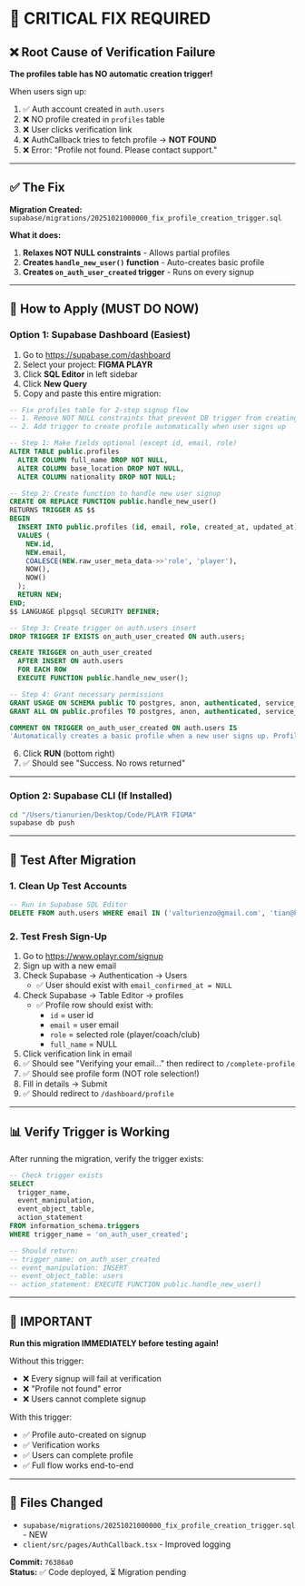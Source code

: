 # 🚨 CRITICAL FIX REQUIRED

## ❌ Root Cause of Verification Failure

**The profiles table has NO automatic creation trigger!**

When users sign up:
1. ✅ Auth account created in `auth.users`
2. ❌ NO profile created in `profiles` table
3. ❌ User clicks verification link
4. ❌ AuthCallback tries to fetch profile → **NOT FOUND**
5. ❌ Error: "Profile not found. Please contact support."

---

## ✅ The Fix

**Migration Created:** `supabase/migrations/20251021000000_fix_profile_creation_trigger.sql`

**What it does:**
1. **Relaxes NOT NULL constraints** - Allows partial profiles
2. **Creates `handle_new_user()` function** - Auto-creates basic profile
3. **Creates `on_auth_user_created` trigger** - Runs on every signup

---

## 🔧 How to Apply (MUST DO NOW)

### Option 1: Supabase Dashboard (Easiest)

1. Go to https://supabase.com/dashboard
2. Select your project: **FIGMA PLAYR**
3. Click **SQL Editor** in left sidebar
4. Click **New Query**
5. Copy and paste this entire migration:

```sql
-- Fix profiles table for 2-step signup flow
-- 1. Remove NOT NULL constraints that prevent DB trigger from creating basic profile
-- 2. Add trigger to create profile automatically when user signs up

-- Step 1: Make fields optional (except id, email, role)
ALTER TABLE public.profiles 
  ALTER COLUMN full_name DROP NOT NULL,
  ALTER COLUMN base_location DROP NOT NULL,
  ALTER COLUMN nationality DROP NOT NULL;

-- Step 2: Create function to handle new user signup
CREATE OR REPLACE FUNCTION public.handle_new_user()
RETURNS TRIGGER AS $$
BEGIN
  INSERT INTO public.profiles (id, email, role, created_at, updated_at)
  VALUES (
    NEW.id,
    NEW.email,
    COALESCE(NEW.raw_user_meta_data->>'role', 'player'),
    NOW(),
    NOW()
  );
  RETURN NEW;
END;
$$ LANGUAGE plpgsql SECURITY DEFINER;

-- Step 3: Create trigger on auth.users insert
DROP TRIGGER IF EXISTS on_auth_user_created ON auth.users;

CREATE TRIGGER on_auth_user_created
  AFTER INSERT ON auth.users
  FOR EACH ROW
  EXECUTE FUNCTION public.handle_new_user();

-- Step 4: Grant necessary permissions
GRANT USAGE ON SCHEMA public TO postgres, anon, authenticated, service_role;
GRANT ALL ON public.profiles TO postgres, anon, authenticated, service_role;

COMMENT ON TRIGGER on_auth_user_created ON auth.users IS 
'Automatically creates a basic profile when a new user signs up. Profile is completed after email verification.';
```

6. Click **RUN** (bottom right)
7. ✅ Should see "Success. No rows returned"

---

### Option 2: Supabase CLI (If Installed)

```bash
cd "/Users/tianurien/Desktop/Code/PLAYR FIGMA"
supabase db push
```

---

## 🧪 Test After Migration

### 1. Clean Up Test Accounts

```sql
-- Run in Supabase SQL Editor
DELETE FROM auth.users WHERE email IN ('valturienzo@gmail.com', 'tian@kykuyo.com');
```

### 2. Test Fresh Sign-Up

1. Go to https://www.oplayr.com/signup
2. Sign up with a new email
3. Check Supabase → Authentication → Users
   - ✅ User should exist with `email_confirmed_at = NULL`
4. Check Supabase → Table Editor → profiles
   - ✅ Profile row should exist with:
     - `id` = user id
     - `email` = user email
     - `role` = selected role (player/coach/club)
     - `full_name` = NULL
5. Click verification link in email
6. ✅ Should see "Verifying your email..." then redirect to `/complete-profile`
7. ✅ Should see profile form (NOT role selection!)
8. Fill in details → Submit
9. ✅ Should redirect to `/dashboard/profile`

---

## 📊 Verify Trigger is Working

After running the migration, verify the trigger exists:

```sql
-- Check trigger exists
SELECT 
  trigger_name,
  event_manipulation,
  event_object_table,
  action_statement
FROM information_schema.triggers
WHERE trigger_name = 'on_auth_user_created';

-- Should return:
-- trigger_name: on_auth_user_created
-- event_manipulation: INSERT
-- event_object_table: users
-- action_statement: EXECUTE FUNCTION public.handle_new_user()
```

---

## 🚨 IMPORTANT

**Run this migration IMMEDIATELY before testing again!**

Without this trigger:
- ❌ Every signup will fail at verification
- ❌ "Profile not found" error
- ❌ Users cannot complete signup

With this trigger:
- ✅ Profile auto-created on signup
- ✅ Verification works
- ✅ Users can complete profile
- ✅ Full flow works end-to-end

---

## 📁 Files Changed

- `supabase/migrations/20251021000000_fix_profile_creation_trigger.sql` - NEW
- `client/src/pages/AuthCallback.tsx` - Improved logging

**Commit:** `76386a0`  
**Status:** ✅ Code deployed, ⏳ Migration pending
